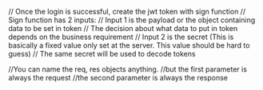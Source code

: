 
  // Once the login is successful, create the jwt token with sign function
  // Sign function has 2 inputs:
  // Input 1 is the payload or the object containing data to be set in token
  // The decision about what data to put in token depends on the business requirement
  // Input 2 is the secret (This is basically a fixed value only set at the server. This value should be hard to guess)
  // The same secret will be used to decode tokens 

   //You can name the req, res objects anything.
  //but the first parameter is always the request 
  //the second parameter is always the response